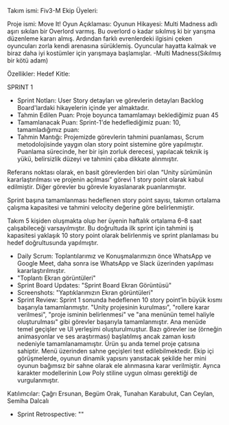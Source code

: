 Takım ismi: Fiv3-M
Ekip Üyeleri:

Proje ismi: Move It!
Oyun Açıklaması: 
Oyunun Hikayesi: Multi Madness adlı aşırı sıkılan bir Overlord varmış. Bu overlord o kadar sıkılmış ki bir yarışma düzenleme kararı almış. Ardından farklı evrenlerdeki ilgisini çeken oyuncuları zorla kendi arenasına sürüklemiş. Oyuncular hayatta kalmak ve biraz daha iyi kostümler için yarışmaya başlamışlar.
-Multi Madness(Sıkılmış bir kötü adam)

Özellikler:
Hedef Kitle:



SPRINT 1

- Sprint Notları: User Story detayları ve görevlerin detayları Backlog Board'lardaki hikayelerin içinde yer almaktadır. 
- Tahmin Edilen Puan: Proje boyunca tamamlamayı beklediğimiz puan 45
- Tamamlanacak Puan: Sprint-1'de hedeflediğimiz puan: 10, tamamladığımız puan: 
- Tahmin Mantığı: Projemizde görevlerin tahmini puanlaması, Scrum metodolojisinde yaygın olan story point sistemine göre yapılmıştır. Puanlama sürecinde, her bir işin zorluk derecesi, yapılacak teknik iş yükü, belirsizlik düzeyi ve tahmini çaba dikkate alınmıştır.

Referans noktası olarak, en basit görevlerden biri olan “Unity sürümünün kararlaştırılması ve projenin açılması” görevi 1 story point olarak kabul edilmiştir. Diğer görevler bu görevle kıyaslanarak puanlanmıştır.

Sprint başına tamamlanması hedeflenen story point sayısı, takımın ortalama çalışma kapasitesi ve tahmini velocity değerine göre belirlenmiştir.

Takım 5 kişiden oluşmakta olup her üyenin haftalık ortalama 6–8 saat çalışabileceği varsayılmıştır. Bu doğrultuda ilk sprint için tahmini iş kapasitesi yaklaşık 10 story point olarak belirlenmiş ve sprint planlaması bu hedef doğrultusunda yapılmıştır.
- Daily Scrum: Toplantılarımız ve Konuşmalarımızın önce WhatsApp ve Google Meet, daha sonra ise WhatsApp ve Slack üzerinden yapılması kararlaştırılmıştır.
- "Toplantı Ekran görüntüleri" 
- Sprint Board Updates: "Sprint Board Ekran Görüntüsü"
- Screenshots: "Yaptıklarımızın Ekran görüntüleri"
- Sprint Review:  Sprint 1 sonunda hedeflenen 10 story point’in büyük kısmı başarıyla tamamlanmıştır.
"Unity projesinin kurulması", "rollere karar verilmesi", "proje isminin belirlenmesi" ve "ana menünün temel haliyle oluşturulması" gibi görevler başarıyla tamamlanmıştır.
Ana menüde temel geçişler ve UI yerleşimi oluşturulmuştur.
Bazı görevler ise (örneğin animasyonlar ve ses araştırması) başlatılmış ancak zaman kısıtı nedeniyle tamamlanamamıştır.
Ürün şu anda temel proje çatısına sahiptir. Menü üzerinden sahne geçişleri test edilebilmektedir.
Ekip içi görüşmelerde, oyunun dinamik yapısını yansıtacak şekilde her mini oyunun bağımsız bir sahne olarak ele alınmasına karar verilmiştir. Ayrıca karakter modellerinin Low Poly stiline uygun olması gerektiği de vurgulanmıştır.

Katılımcılar: Çağrı Ersunan, Begüm Orak, Tunahan Karabulut, Can Ceylan, Semiha Dalcalı

- Sprint Retrospective: ""
